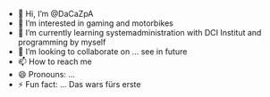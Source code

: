 - 👋 Hi, I’m @DaCaZpA
- 👀 I’m interested in gaming and motorbikes
- 🌱 I’m currently learning systemadministration with DCI Institut and programming by myself
- 💞️ I’m looking to collaborate on ... see in future
- 📫 How to reach me 
- 😄 Pronouns: ...
- ⚡ Fun fact: ...
Das wars fürs erste
<!---
DaCaZpA/DaCaZpA is a ✨ special ✨ repository because its `README.md` (this file) appears on your GitHub profile.
You can click the Preview link to take a look at your changes.
--->

